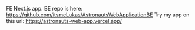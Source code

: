 FE Next.js app.
BE repo is here: https://github.com/itsmeLukas/AstronautsWebApplicationBE
Try my app on this url: https://astronauts-web-app.vercel.app/
